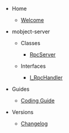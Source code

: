 - Home

  - [Welcome](/)

- mobject-server

  - Classes

    - [RpcServer](RpcServer.md)

  - Interfaces

    - [I_RpcHandler](I_RpcHandler.md)

- Guides

  - [Coding Guide](https://mobject-dev-team.github.io/mobject-coding-convention/#/)

- Versions

  - [Changelog](changelog.md)
